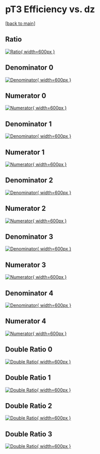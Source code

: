 # pT3 Efficiency vs. dz

[[back to main](./)]



## Ratio

[![Ratio](../mtv/var/pT3_vtr_211_-1_eff_dz.png){ width=600px }](../mtv/var/pT3_vtr_211_-1_eff_dz.pdf)

## Denominator 0

[![Denominator](../mtv/den/pT3_vtr_211_-1_eff_dz_den0.png){ width=600px }](../mtv/den/pT3_vtr_211_-1_eff_dz_den0.pdf)

## Numerator 0

[![Numerator](../mtv/num/pT3_vtr_211_-1_eff_dz_num0.png){ width=600px }](../mtv/num/pT3_vtr_211_-1_eff_dz_num0.pdf)

## Denominator 1

[![Denominator](../mtv/den/pT3_vtr_211_-1_eff_dz_den1.png){ width=600px }](../mtv/den/pT3_vtr_211_-1_eff_dz_den1.pdf)

## Numerator 1

[![Numerator](../mtv/num/pT3_vtr_211_-1_eff_dz_num1.png){ width=600px }](../mtv/num/pT3_vtr_211_-1_eff_dz_num1.pdf)

## Denominator 2

[![Denominator](../mtv/den/pT3_vtr_211_-1_eff_dz_den2.png){ width=600px }](../mtv/den/pT3_vtr_211_-1_eff_dz_den2.pdf)

## Numerator 2

[![Numerator](../mtv/num/pT3_vtr_211_-1_eff_dz_num2.png){ width=600px }](../mtv/num/pT3_vtr_211_-1_eff_dz_num2.pdf)

## Denominator 3

[![Denominator](../mtv/den/pT3_vtr_211_-1_eff_dz_den3.png){ width=600px }](../mtv/den/pT3_vtr_211_-1_eff_dz_den3.pdf)

## Numerator 3

[![Numerator](../mtv/num/pT3_vtr_211_-1_eff_dz_num3.png){ width=600px }](../mtv/num/pT3_vtr_211_-1_eff_dz_num3.pdf)

## Denominator 4

[![Denominator](../mtv/den/pT3_vtr_211_-1_eff_dz_den4.png){ width=600px }](../mtv/den/pT3_vtr_211_-1_eff_dz_den4.pdf)

## Numerator 4

[![Numerator](../mtv/num/pT3_vtr_211_-1_eff_dz_num4.png){ width=600px }](../mtv/num/pT3_vtr_211_-1_eff_dz_num4.pdf)

## Double Ratio 0

[![Double Ratio](../mtv/ratio/pT3_vtr_211_-1_eff_dz_ratio0.png){ width=600px }](../mtv/ratio/pT3_vtr_211_-1_eff_dz_ratio0.pdf)

## Double Ratio 1

[![Double Ratio](../mtv/ratio/pT3_vtr_211_-1_eff_dz_ratio1.png){ width=600px }](../mtv/ratio/pT3_vtr_211_-1_eff_dz_ratio1.pdf)

## Double Ratio 2

[![Double Ratio](../mtv/ratio/pT3_vtr_211_-1_eff_dz_ratio2.png){ width=600px }](../mtv/ratio/pT3_vtr_211_-1_eff_dz_ratio2.pdf)

## Double Ratio 3

[![Double Ratio](../mtv/ratio/pT3_vtr_211_-1_eff_dz_ratio3.png){ width=600px }](../mtv/ratio/pT3_vtr_211_-1_eff_dz_ratio3.pdf)

